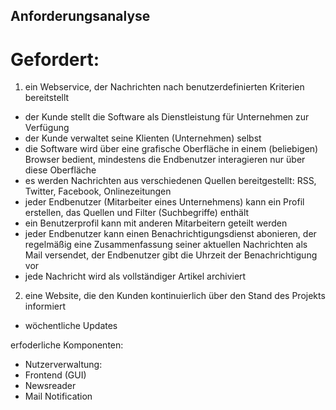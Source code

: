 ﻿## Anforderungsanalyse
# Gefordert:
1) ein Webservice, der Nachrichten nach benutzerdefinierten Kriterien bereitstellt
- der Kunde stellt die Software als Dienstleistung für Unternehmen zur Verfügung
- der Kunde verwaltet seine Klienten (Unternehmen) selbst
- die Software wird über eine grafische Oberfläche in einem (beliebigen) Browser
  bedient, mindestens die Endbenutzer interagieren nur über diese Oberfläche
- es werden Nachrichten aus verschiedenen Quellen bereitgestellt:
  RSS, Twitter, Facebook, Onlinezeitungen
- jeder Endbenutzer (Mitarbeiter eines Unternehmens) kann ein Profil erstellen,
  das Quellen und Filter (Suchbegriffe) enthält
- ein Benutzerprofil kann mit anderen Mitarbeitern geteilt werden
- jeder Endbenutzer kann einen Benachrichtigungsdienst abonieren, der regelmäßig
  eine Zusammenfassung seiner aktuellen Nachrichten als Mail versendet,
  der Endbenutzer gibt die Uhrzeit der Benachrichtigung vor
- jede Nachricht wird als vollständiger Artikel archiviert


2) eine Website, die den Kunden kontinuierlich über den Stand des Projekts informiert
- wöchentliche Updates





erfoderliche Komponenten:
- Nutzerverwaltung: 
- Frontend (GUI)
- Newsreader
- Mail Notification
